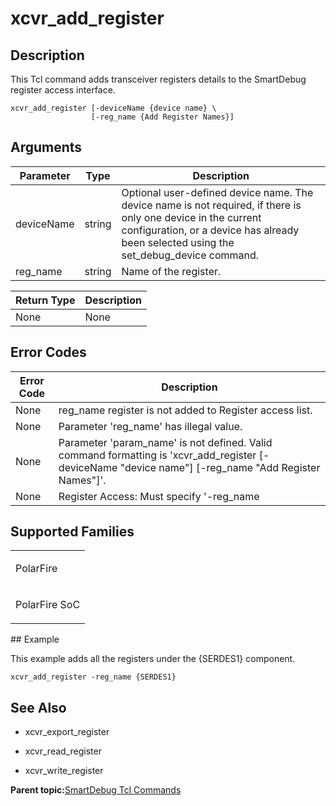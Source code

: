 # xcvr\_add\_register

## Description

This Tcl command adds transceiver registers details to the SmartDebug register access interface.

```
xcvr_add_register [-deviceName {device name} \
                  [-reg_name {Add Register Names}]
```

## Arguments

|Parameter|Type|Description|
|---------|----|-----------|
|deviceName|string|Optional user-defined device name. The device name is not required, if there is only one device in the current configuration, or a device has already been selected using the set\_debug\_device command.|
|reg\_name|string|Name of the register.|

|Return Type|Description|
|-----------|-----------|
|None|None|

## Error Codes

|Error Code|Description|
|----------|-----------|
|None|reg\_name register is not added to Register access list.|
|None|Parameter 'reg\_name' has illegal value.|
|None|Parameter 'param\_name' is not defined. Valid command formatting is 'xcvr\_add\_register \[-deviceName "device name"\] \[-reg\_name "Add Register Names"\]'.|
|None|Register Access: Must specify '-reg\_name|

## Supported Families

<table id="GUID-BDA42E7B-B00A-498C-972D-4E51D286D5E8"><tbody><tr><td>

PolarFire

</td></tr><tr><td>

PolarFire SoC

</td></tr></tbody>
</table>## Example

This example adds all the registers under the \{SERDES1\} component.

```
xcvr_add_register -reg_name {SERDES1}
```

## See Also

-   xcvr\_export\_register

-   xcvr\_read\_register

-   xcvr\_write\_register


**Parent topic:**[SmartDebug Tcl Commands](GUID-5F0515FB-DC45-4C39-86E5-8B7DC659F010.md)

